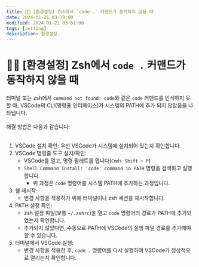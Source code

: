 ```yaml
---
title: 🧑‍💻 [환경설정] Zsh에서 `code .` 커맨드가 동작하지 않을 때
date: 2024-01-21 03:39:00
modified: 2024-01-21 03:51:00
tags: [setting]
description: 환경설정.
---
```


# 🧑‍💻 [환경설정] Zsh에서 `code .` 커맨드가 동작하지 않을 때

터미널 또는 zsh에서 `command not found: code`와 같은 `code` 커맨드를 인식하지 못할 때, VSCode의 CLI(명령줄 인터페이스)가 시스템의 PATH에 추가 되지 않았음을 나타냅니다.<br>
<br>
해결 방법은 다음과 같습니다:<br>
<br>
1. VSCode 설치 확인: 우선 VSCode가 시스템에 설치되어 있는지 확인합니다.
2. VSCode 명령줄 도구 설치/확인:
    - VSCode를 열고, 명령 팔레트를 엽니다(`Cmd+ Shift + P`)
    - `Shell Command Install: 'code' command in PATH` 명령을 검색하고 실행합니다.
        - 위 과정은 `code` 명령어를 시스템 PATH에 추가하는 과정입니다.
3. 쉘 재시작:
    - 변경 사항을 적용하기 위해 터미널이나 zsh 세션을 재시작합니다.
4. PATH 설정 확인:
    - zsh 설정 파일(보통 `~/.zshrc`)을 열고 `code` 명령어의 경로가 PATH에 추가되었는지 확인합니다.
    - 추가되지 않았다면, 수동으로 PATH에 VSCode의 실행 파일 경로를 추가해야 할 수 있습니다.
5. 터미널에서 VSCode 실행:
    - 변경 사항을 적용한 후, `code .` 명령어를 다시 실행하여 VSCode가 정상적으로 열리는지 확인합니다.

